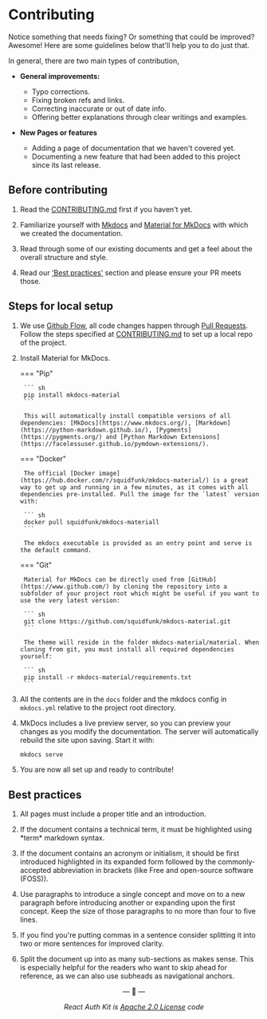 # Contributing

Notice something that needs fixing? Or something that could be improved? Awesome! Here are some guidelines below that'll help you to do just that.

In general, there are two main types of contribution,

- **General improvements:**
    - Typo corrections.
    - Fixing broken refs and links.
    - Correcting inaccurate or out of date info.
    - Offering better explanations through clear writings and examples.

- **New Pages or features**
    - Adding a page of documentation that we haven't covered yet.
    - Documenting a new feature that had been added to this project since its last release.


## Before contributing

1. Read the [CONTRIBUTING.md](https://github.com/react-auth-kit/react-auth-kit/blob/master/CONTRIBUTING.md) first if you haven't yet.

2. Familiarize yourself with [Mkdocs](https://www.mkdocs.org/) and [Material for MkDocs](https://squidfunk.github.io/mkdocs-material/) with which we created the documentation.

3. Read through some of our existing documents and get a feel about the overall structure and style.

4. Read our ['Best practices'](#best-practices) section and please ensure your PR meets those.


## Steps for local setup

1. We use [Github Flow](https://guides.github.com/introduction/flow/index.html), all code changes happen through [Pull Requests](https://docs.github.com/en/free-pro-team@latest/github/collaborating-with-issues-and-pull-requests/about-pull-requests). Follow the steps specified at [CONTRIBUTING.md](https://github.com/react-auth-kit/react-auth-kit/blob/master/CONTRIBUTING.md) to set up a local repo of the project.

2. Install Material for MkDocs.

    === "Pip"

        ``` sh
        pip install mkdocs-material
        ```

        This will automatically install compatible versions of all dependencies: [MkDocs](https://www.mkdocs.org/), [Markdown](https://python-markdown.github.io/), [Pygments](https://pygments.org/) and [Python Markdown Extensions](https://facelessuser.github.io/pymdown-extensions/).

    === "Docker"

        The official [Docker image](https://hub.docker.com/r/squidfunk/mkdocs-material/) is a great way to get up and running in a few minutes, as it comes with all dependencies pre-installed. Pull the image for the `latest` version with:

        ``` sh
        docker pull squidfunk/mkdocs-materiall
        ```

        The mkdocs executable is provided as an entry point and serve is the default command.

    === "Git"

        Material for MkDocs can be directly used from [GitHub](https://www.github.com/) by cloning the repository into a subfolder of your project root which might be useful if you want to use the very latest version:

        ``` sh
        git clone https://github.com/squidfunk/mkdocs-material.git
        ```

        The theme will reside in the folder mkdocs-material/material. When cloning from git, you must install all required dependencies yourself:

        ``` sh
        pip install -r mkdocs-material/requirements.txt
        ```

3. All the contents are in the `docs` folder and the mkdocs config in `mkdocs.yml` relative to the project root directory.

4. MkDocs includes a live preview server, so you can preview your changes as you modify the documentation. The server will automatically rebuild the site upon saving. Start it with:

    ``` sh
    mkdocs serve
    ```

5. You are now all set up and ready to contribute!


## Best practices

1. All pages must include a proper title and an introduction.

2. If the document contains a technical term, it must be highlighted using \*term\* markdown syntax.

3. If the document contains an acronym or initialism, it should be first introduced highlighted in its expanded form followed by the commonly-accepted abbreviation in brackets (like Free and open-source software (FOSS)).

4. Use paragraphs to introduce a single concept and move on to a new paragraph before introducing another or expanding upon the first concept. Keep the size of those paragraphs to no more than four to five lines.

5. If you find you're putting commas in a sentence consider splitting it into two or more sentences for improved clarity.

6. Split the document up into as many sub-sections as makes sense. This is especially helpful for the readers who want to skip ahead for reference, as we can also use subheads as navigational anchors.


<div data-ea-publisher="authkitarkadipme" data-ea-type="image"></div>

<p align="center">&mdash; 🔑  &mdash;</p>
<p align="center"><i>React Auth Kit is <a href="https://github.com/react-auth-kit/react-auth-kit/blob/master/LICENSE">Apache 2.0 License</a> code</i></p>
